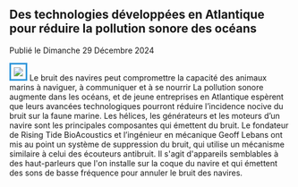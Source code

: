 ## Des technologies développées en Atlantique pour réduire la pollution sonore des océans

Publié le Dimanche 29 Décembre 2024


<img src="https://images.radio-canada.ca/q_auto,w_1200/v1/ici-info/16x9/baleine-navire-generique-pollution-sonore.png" style="border: 3px solid #3498db; padding: 5px;">
Le bruit des navires peut compromettre la capacité des animaux marins à naviguer, à communiquer et à se nourrir
La pollution sonore augmente dans les océans, et de jeune entreprises en Atlantique espèrent que leurs avancées technologiques pourront réduire l’incidence nocive du bruit sur la faune marine.
Les hélices, les générateurs et les moteurs d’un navire sont les principales composantes qui émettent du bruit.
Le fondateur de Rising Tide BioAcoustics et l’ingénieur en mécanique Geoff Lebans ont mis au point un système de suppression du bruit, qui utilise un mécanisme similaire à celui des écouteurs antibruit. Il s'agit d'appareils semblables à des haut-parleurs que l'on installe sur la coque du navire et qui émettent des sons de basse fréquence pour annuler le bruit des navires. 


